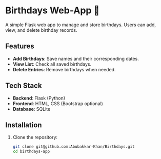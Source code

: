 # Birthdays Web-App 🎂  

A simple Flask web app to manage and store birthdays. Users can add, view, and delete birthday records.

## Features  
- **Add Birthdays**: Save names and their corresponding dates.  
- **View List**: Check all saved birthdays.   
- **Delete Entries**: Remove birthdays when needed.  

## Tech Stack  
- **Backend**: Flask (Python)  
- **Frontend**: HTML, CSS (Bootstrap optional)  
- **Database**: SQLite  

## Installation  

1. Clone the repository:  
   ```bash
   git clone git@github.com:Abubakkar-Khan/Birthdays.git
   cd birthdays-app
